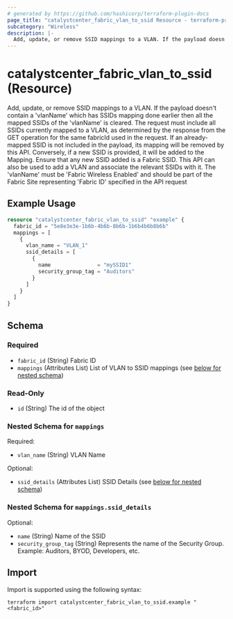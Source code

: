 ```yaml
---
# generated by https://github.com/hashicorp/terraform-plugin-docs
page_title: "catalystcenter_fabric_vlan_to_ssid Resource - terraform-provider-catalystcenter"
subcategory: "Wireless"
description: |-
  Add, update, or remove SSID mappings to a VLAN. If the payload doesn't contain a 'vlanName' which has SSIDs mapping done earlier then all the mapped SSIDs of the 'vlanName' is cleared. The request must include all SSIDs currently mapped to a VLAN, as determined by the response from the GET operation for the same fabricId used in the request. If an already-mapped SSID is not included in the payload, its mapping will be removed by this API. Conversely, if a new SSID is provided, it will be added to the Mapping. Ensure that any new SSID added is a Fabric SSID. This API can also be used to add a VLAN and associate the relevant SSIDs with it. The 'vlanName' must be 'Fabric Wireless Enabled' and should be part of the Fabric Site representing 'Fabric ID' specified in the API request
---
```


# catalystcenter_fabric_vlan_to_ssid (Resource)

Add, update, or remove SSID mappings to a VLAN. If the payload doesn't contain a 'vlanName' which has SSIDs mapping done earlier then all the mapped SSIDs of the 'vlanName' is cleared. The request must include all SSIDs currently mapped to a VLAN, as determined by the response from the GET operation for the same fabricId used in the request. If an already-mapped SSID is not included in the payload, its mapping will be removed by this API. Conversely, if a new SSID is provided, it will be added to the Mapping. Ensure that any new SSID added is a Fabric SSID. This API can also be used to add a VLAN and associate the relevant SSIDs with it. The 'vlanName' must be 'Fabric Wireless Enabled' and should be part of the Fabric Site representing 'Fabric ID' specified in the API request

## Example Usage

```terraform
resource "catalystcenter_fabric_vlan_to_ssid" "example" {
  fabric_id = "5e8e3e3e-1b6b-4b6b-8b6b-1b6b4b6b8b6b"
  mappings = [
    {
      vlan_name = "VLAN_1"
      ssid_details = [
        {
          name               = "mySSID1"
          security_group_tag = "Auditors"
        }
      ]
    }
  ]
}
```

<!-- schema generated by tfplugindocs -->
## Schema

### Required

- `fabric_id` (String) Fabric ID
- `mappings` (Attributes List) List of VLAN to SSID mappings (see [below for nested schema](#nestedatt--mappings))

### Read-Only

- `id` (String) The id of the object

<a id="nestedatt--mappings"></a>
### Nested Schema for `mappings`

Required:

- `vlan_name` (String) VLAN Name

Optional:

- `ssid_details` (Attributes List) SSID Details (see [below for nested schema](#nestedatt--mappings--ssid_details))

<a id="nestedatt--mappings--ssid_details"></a>
### Nested Schema for `mappings.ssid_details`

Optional:

- `name` (String) Name of the SSID
- `security_group_tag` (String) Represents the name of the Security Group. Example: Auditors, BYOD, Developers, etc.

## Import

Import is supported using the following syntax:

```shell
terraform import catalystcenter_fabric_vlan_to_ssid.example "<fabric_id>"
```
